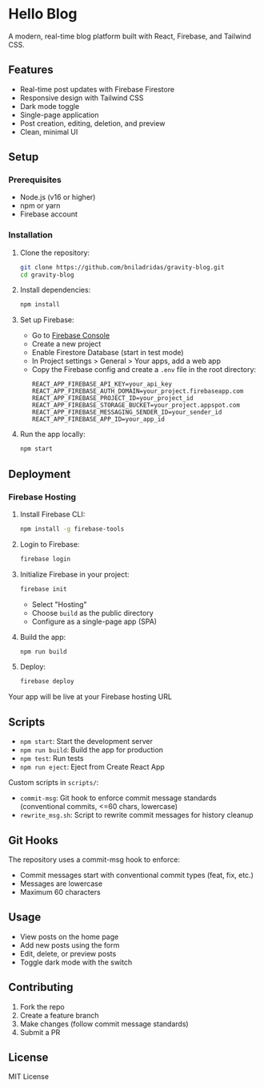 # Hello Blog

A modern, real-time blog platform built with React, Firebase, and Tailwind CSS.

## Features

- Real-time post updates with Firebase Firestore
- Responsive design with Tailwind CSS
- Dark mode toggle
- Single-page application
- Post creation, editing, deletion, and preview
- Clean, minimal UI

## Setup

### Prerequisites
- Node.js (v16 or higher)
- npm or yarn
- Firebase account

### Installation

1. Clone the repository:
   ```bash
   git clone https://github.com/bniladridas/gravity-blog.git
   cd gravity-blog
   ```

2. Install dependencies:
   ```bash
   npm install
   ```

3. Set up Firebase:
   - Go to [Firebase Console](https://console.firebase.google.com)
   - Create a new project
   - Enable Firestore Database (start in test mode)
   - In Project settings > General > Your apps, add a web app
   - Copy the Firebase config and create a `.env` file in the root directory:
     ```
     REACT_APP_FIREBASE_API_KEY=your_api_key
     REACT_APP_FIREBASE_AUTH_DOMAIN=your_project.firebaseapp.com
     REACT_APP_FIREBASE_PROJECT_ID=your_project_id
     REACT_APP_FIREBASE_STORAGE_BUCKET=your_project.appspot.com
     REACT_APP_FIREBASE_MESSAGING_SENDER_ID=your_sender_id
     REACT_APP_FIREBASE_APP_ID=your_app_id
     ```

4. Run the app locally:
   ```bash
   npm start
   ```

## Deployment

### Firebase Hosting

1. Install Firebase CLI:
   ```bash
   npm install -g firebase-tools
   ```

2. Login to Firebase:
   ```bash
   firebase login
   ```

3. Initialize Firebase in your project:
   ```bash
   firebase init
   ```
   - Select "Hosting"
   - Choose `build` as the public directory
   - Configure as a single-page app (SPA)

4. Build the app:
   ```bash
   npm run build
   ```

5. Deploy:
   ```bash
   firebase deploy
   ```

Your app will be live at your Firebase hosting URL

## Scripts

- `npm start`: Start the development server
- `npm run build`: Build the app for production
- `npm test`: Run tests
- `npm run eject`: Eject from Create React App

Custom scripts in `scripts/`:
- `commit-msg`: Git hook to enforce commit message standards (conventional commits, <=60 chars, lowercase)
- `rewrite_msg.sh`: Script to rewrite commit messages for history cleanup

## Git Hooks

The repository uses a commit-msg hook to enforce:
- Commit messages start with conventional commit types (feat, fix, etc.)
- Messages are lowercase
- Maximum 60 characters

## Usage

- View posts on the home page
- Add new posts using the form
- Edit, delete, or preview posts
- Toggle dark mode with the switch

## Contributing

1. Fork the repo
2. Create a feature branch
3. Make changes (follow commit message standards)
4. Submit a PR

## License

MIT License